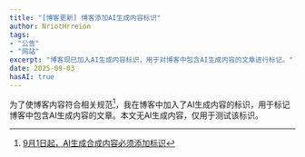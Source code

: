 ```yaml
---
title: "[博客更新] 博客添加AI生成内容标识"
author: NriotHrreion
tags:
- "公告"
- "网站"
excerpt: "博客现已加入AI生成内容标识，用于对博客中包含AI生成内容的文章进行标记。"
date: 2025-09-03
hasAI: true
---
```


为了使博客内容符合相关规范[^1]，我在博客中加入了AI生成内容的标识，用于标记博客中包含AI生成内容的文章。本文无AI生成内容，仅用于测试该标识。

[^1]: [9月1日起，AI生成合成内容必须添加标识](https://wap.miit.gov.cn/xwfb/mtbd/wzbd/art/2025/art_5e46c60f9a7141cdb584eb139f476ce9.html)
